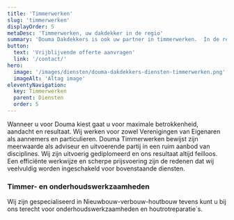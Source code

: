 ```yaml
---
title: 'Timmerwerken'
slug: 'timmerwerken'
displayOrder: 5
metaDesc: 'Timmerwerken, uw dakdekker in de regio'
summary: 'Douma Dakdekkers is ook uw partner in timmerwerken.  In de regio Arnhem, Nijmegen, Utrecht, Amersfoort, Doetichem is Douma voor de meest uiteenlopende bouwklussen uw bedrijf!'
button:
  text: 'Vrijblijvende offerte aanvragen'
  link: '/contact/'
hero:
  image: '/images/diensten/douma-dakdekkers-diensten-timmerwerken.png'
  imageAlt: 'Altag image'
eleventyNavigation:
  key: Timmerwerken
  parent: Diensten
  order: 5
---
```


<p class="text-gray">Wanneer u voor Douma kiest gaat u voor maximale betrokkenheid, aandacht en resultaat. Wij werken voor zowel Verenigingen van Eigenaren als aannemers en particulieren. Douma Timmerwerken bewijst zijn meerwaarde als adviseur en uitvoerende partij in een ruim aanbod van disciplines. Wij zijn uitvoerig gediplomeerd en ons resultaat altijd feilloos. Een efficiënte werkwijze en scherpe prijsvoering zijn de redenen dat wij veelvuldig worden ingeschakeld voor bovenstaande diensten.</p>

<h3 class="text-gray mt-8"><span class="text-green">Timmer-</span> en <span class="text-green">onderhouds</span>werkzaamheden</h3>

<p class="text-gray">Wij zijn gespecialiseerd in Nieuwbouw-verbouw-houtbouw tevens kunt u bij ons terecht voor onderhoudswerkzaamheden en houtrotreparatie´s.</p>
